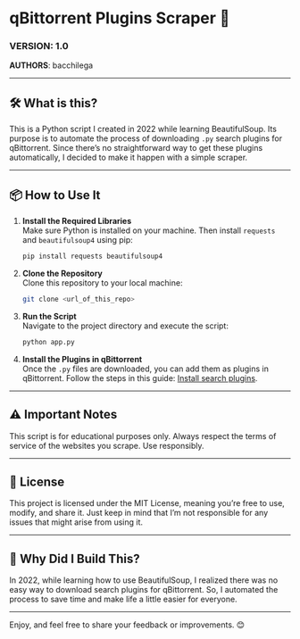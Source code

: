# qBittorrent Plugins Scraper 🧲

### VERSION: 1.0  
**AUTHORS**: bacchilega  

---

## 🛠️ What is this?  
This is a Python script I created in 2022 while learning BeautifulSoup. Its purpose is to automate the process of downloading `.py` search plugins for qBittorrent. Since there’s no straightforward way to get these plugins automatically, I decided to make it happen with a simple scraper.

---

## 📦 How to Use It  

1. **Install the Required Libraries**  
   Make sure Python is installed on your machine. Then install `requests` and `beautifulsoup4` using pip:  
   ```bash
   pip install requests beautifulsoup4
   ```

2. **Clone the Repository**  
   Clone this repository to your local machine:  
   ```bash
   git clone <url_of_this_repo>
   ```

3. **Run the Script**  
   Navigate to the project directory and execute the script:  
   ```bash
   python app.py
   ```

4. **Install the Plugins in qBittorrent**  
   Once the `.py` files are downloaded, you can add them as plugins in qBittorrent. Follow the steps in this guide: [Install search plugins](https://github.com/qbittorrent/search-plugins/wiki/Unofficial-search-plugins).

---

## ⚠️ Important Notes  
This script is for educational purposes only. Always respect the terms of service of the websites you scrape. Use responsibly.

---

## 📜 License  
This project is licensed under the MIT License, meaning you’re free to use, modify, and share it. Just keep in mind that I’m not responsible for any issues that might arise from using it.

---

## 🤔 Why Did I Build This?  
In 2022, while learning how to use BeautifulSoup, I realized there was no easy way to download search plugins for qBittorrent. So, I automated the process to save time and make life a little easier for everyone.

---

Enjoy, and feel free to share your feedback or improvements. 😊

